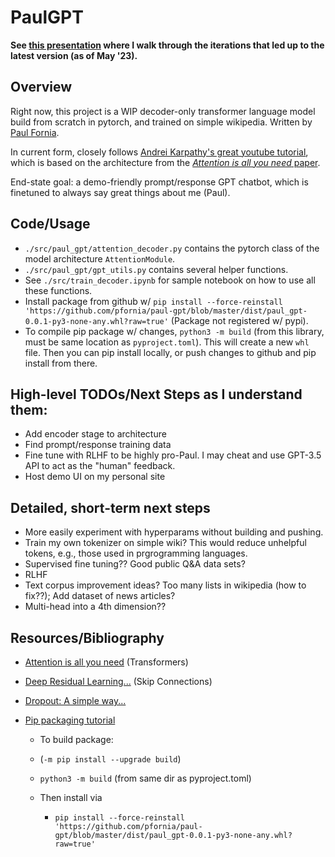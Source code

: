 # PaulGPT

**See [this presentation](https://docs.google.com/presentation/d/11ky3JXxKyHRsWvc_i89iektB2Y_NrnHz6gKzhZJwNXs/view#slide=id.p) where I walk through the iterations that led up to the latest version (as of May '23).**


## Overview

Right now, this project is a WIP decoder-only transformer language model build from scratch in pytorch, and trained on simple wikipedia. Written by [Paul Fornia](https://www.paulfornia.com).

In current form, closely follows [Andrei Karpathy's great youtube tutorial](https://www.youtube.com/watch?v=kCc8FmEb1nY), which is based on the architecture from the [*Attention is all you need* paper](https://arxiv.org/abs/1706.03762).

End-state goal: a demo-friendly prompt/response GPT chatbot, which is finetuned to always say great things about me (Paul).

## Code/Usage
* `./src/paul_gpt/attention_decoder.py` contains the pytorch class of the model architecture `AttentionModule`.
* `./src/paul_gpt/gpt_utils.py` contains several helper functions.
* See `./src/train_decoder.ipynb` for sample notebook on how to use all these functions.
* Install package from github w/ `pip install --force-reinstall 'https://github.com/pfornia/paul-gpt/blob/master/dist/paul_gpt-0.0.1-py3-none-any.whl?raw=true'` (Package not registered w/ pypi).
* To compile pip package w/ changes, `python3 -m build` (from this library, must be same location as `pyproject.toml`). This will create a new `whl` file. Then you can pip install locally, or push changes to github and pip install from there.

## High-level TODOs/Next Steps as I understand them:
* Add encoder stage to architecture
* Find prompt/response training data
* Fine tune with RLHF to be highly pro-Paul. I may cheat and use GPT-3.5 API to act as the "human" feedback.
* Host demo UI on my personal site


## Detailed, short-term next steps
* More easily experiment with hyperparams without building and pushing.
* Train my own tokenizer on simple wiki? This would reduce unhelpful tokens, e.g., those used in prgrogramming languages.
* Supervised fine tuning?? Good public Q&A data sets?
* RLHF
* Text corpus improvement ideas? Too many lists in wikipedia (how to fix??); Add dataset of news articles?
* Multi-head into a 4th dimension??



## Resources/Bibliography
* [Attention is all you need](https://arxiv.org/abs/1706.03762) (Transformers)
* [Deep Residual Learning...](https://arxiv.org/abs/1512.03385) (Skip Connections)
* [Dropout: A simple way...](https://jmlr.org/papers/volume15/srivastava14a/srivastava14a.pdf)

* [Pip packaging tutorial](https://packaging.python.org/en/latest/tutorials/packaging-projects/)
  * To build package:
  * (`-m pip install --upgrade build`)
  * `python3 -m build` (from same dir as pyproject.toml)

  * Then install via
    * `pip install --force-reinstall 'https://github.com/pfornia/paul-gpt/blob/master/dist/paul_gpt-0.0.1-py3-none-any.whl?raw=true'`

